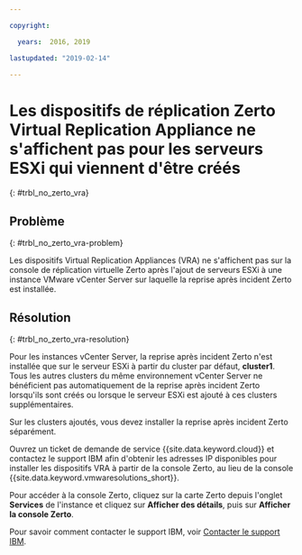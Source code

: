 ```yaml
---

copyright:

  years:  2016, 2019

lastupdated: "2019-02-14"

---
```


# Les dispositifs de réplication Zerto Virtual Replication Appliance ne s'affichent pas pour les serveurs ESXi qui viennent d'être créés
{: #trbl_no_zerto_vra}

## Problème
{: #trbl_no_zerto_vra-problem}

Les dispositifs Virtual Replication Appliances (VRA) ne s'affichent pas sur la console de réplication virtuelle Zerto après l'ajout de serveurs ESXi à une instance VMware vCenter Server sur laquelle la reprise après incident Zerto est installée.

## Résolution
{: #trbl_no_zerto_vra-resolution}

Pour les instances vCenter Server, la reprise après incident Zerto n'est installée que sur le serveur ESXi à partir du cluster par défaut, **cluster1**. Tous les autres clusters du même environnement vCenter Server ne bénéficient pas automatiquement de la reprise après incident Zerto lorsqu'ils sont créés ou lorsque le serveur ESXi est ajouté à ces clusters supplémentaires.

Sur les clusters ajoutés, vous devez installer la reprise après incident Zerto séparément.

Ouvrez un ticket de demande de service {{site.data.keyword.cloud}} et contactez le support IBM afin d'obtenir les adresses IP disponibles pour installer les dispositifs VRA à partir de la console Zerto, au lieu de la console {{site.data.keyword.vmwaresolutions_short}}.

Pour accéder à la console Zerto, cliquez sur la carte Zerto depuis l'onglet **Services** de l'instance et cliquez sur **Afficher des détails**, puis sur **Afficher la console Zerto**.

Pour savoir comment contacter le support IBM, voir [Contacter le support IBM](/docs/services/vmwaresolutions/vcenter?topic=vmware-solutions-trbl_support#trbl_support).
